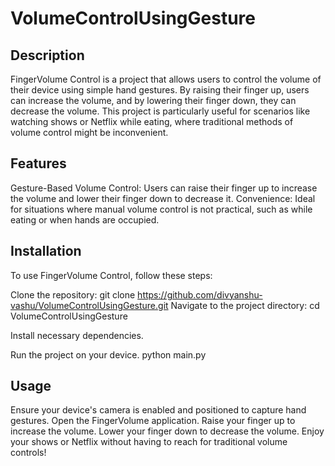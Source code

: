 # VolumeControlUsingGesture


<h2>Description</h2>
FingerVolume Control is a project that allows users to control the volume of their device using simple hand gestures. By raising their finger up, users can increase the volume, and by lowering their finger down, they can decrease the volume. This project is particularly useful for scenarios like watching shows or Netflix while eating, where traditional methods of volume control might be inconvenient.

<h2>Features</h2>
Gesture-Based Volume Control: Users can raise their finger up to increase the volume and lower their finger down to decrease it.
Convenience: Ideal for situations where manual volume control is not practical, such as while eating or when hands are occupied.
<h2>Installation</h2>
To use FingerVolume Control, follow these steps:

Clone the repository: git clone https://github.com/divyanshu-vashu/VolumeControlUsingGesture.git
Navigate to the project directory: cd VolumeControlUsingGesture
<p>Install necessary dependencies.</p>
<p>Run the project on your device. python main.py</p>
<h2>Usage</h2>
Ensure your device's camera is enabled and positioned to capture hand gestures.
Open the FingerVolume application.
Raise your finger up to increase the volume.
Lower your finger down to decrease the volume.
Enjoy your shows or Netflix without having to reach for traditional volume controls!
